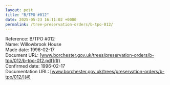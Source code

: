 ```yaml
---
layout: post
title: "B/TPO #012"
date: 2025-05-23 16:11:02 +0000
permalink: /tree-preservation-orders/b-tpo-012/
---
```


Reference: B/TPO #012 <br/>
Name: Willowbrook House<br/>
Made date: 1996-02-17<br/>
Document URL: [www.borchester.gov.uk/trees/preservation-orders/b-tpo/012/b-tpo-012.pdf](#)<br/>
Confirmed date: 1996-02-17<br/>
Documentation URL: [www.borchester.gov.uk/trees/preservation-orders/b-tpo/012/](#)<br/>

